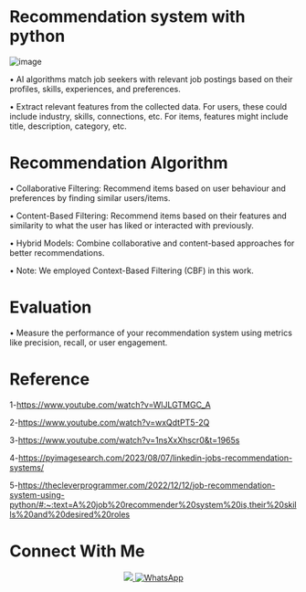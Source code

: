 # Recommendation system with python 
![image](https://github.com/Mohamed-mosad-hadia/Recommendation-system/assets/163147418/22fe38b2-0489-4e96-9259-eaa8837d079f)

•	AI algorithms match job seekers with relevant job postings based on their profiles, skills, experiences, and preferences.

•	Extract relevant features from the collected data. For users, these could include industry, skills, connections, etc. For items, features might include title, description, category, etc.

# Recommendation Algorithm
•	Collaborative Filtering: Recommend items based on user behaviour and preferences by finding similar users/items.

•	Content-Based Filtering: Recommend items based on their features and similarity to what the user has liked or interacted with previously.

•	Hybrid Models: Combine collaborative and content-based approaches for better recommendations.

• Note: We employed Context-Based Filtering (CBF) in this work. 

# Evaluation
•	Measure the performance of your recommendation system using metrics like precision, recall, or user engagement.
 


# Reference 

1-https://www.youtube.com/watch?v=WlJLGTMGC_A

2-https://www.youtube.com/watch?v=wxQdtPT5-2Q

3-https://www.youtube.com/watch?v=1nsXxXhscr0&t=1965s

4-https://pyimagesearch.com/2023/08/07/linkedin-jobs-recommendation-systems/

5-https://thecleverprogrammer.com/2022/12/12/job-recommendation-system-using-python/#:~:text=A%20job%20recommender%20system%20is,their%20skills%20and%20desired%20roles 

# Connect With Me 
<div align="center">
 <a href="https://www.linkedin.com/in/mohamed-mosaad-85840b254" target="_blank">
        <img src="https://img.shields.io/badge/LinkedIn-0077B5?style=for-the-badge&logo=linkedin&logoColor=white" target="_blank" />
    </a>
 </a>
   <a href="https://wa.me/20106981595" target="_blank">
      <img src="https://img.shields.io/badge/WhatsApp-25D366?style=for-the-badge&logo=whatsapp&logoColor=white" target="_blank" alt="WhatsApp">
   </a>
